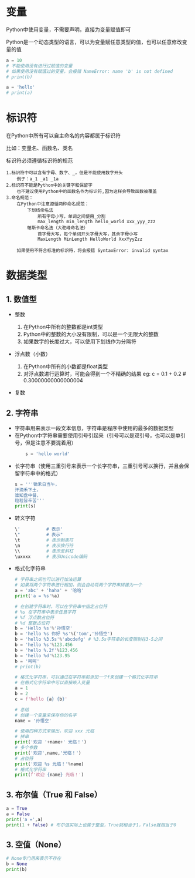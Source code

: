 #  变量
 Python中使用变量，不需要声明，直接为变量赋值即可
 
 Python是一个动态类型的语言，可以为变量赋任意类型的值，也可以任意修改变量的值
```python
a = 10
# 不能使用没有进行过赋值的变量
# 如果使用没有赋值过的变量，会报错 NameError: name 'b' is not defined
# print(b)

a = 'hello'
# print(a)
```

# 标识符

在Python中所有可以自主命名的内容都属于标识符
 
比如：变量名、函数名、类名
 
标识符必须遵循标识符的规范
 
    1.标识符中可以含有字母、数字、_，但是不能使用数字开头
        例子：a_1 _a1 _1a
    2.标识符不能是Python中的关键字和保留字
        也不建议使用Python中的函数名作为标识符,因为这样会导致函数被覆盖
    3.命名规范：
        在Python中注意遵循两种命名规范：
            下划线命名法
                所有字母小写，单词之间使用_分割
                max_length min_length hello_world xxx_yyy_zzz
            帕斯卡命名法（大驼峰命名法）  
                首字母大写，每个单词开头字母大写，其余字母小写
                MaxLength MinLength HelloWorld XxxYyyZzz  
  
        如果使用不符合标准的标识符，将会报错 SyntaxError: invalid syntax
    

# 数据类型
    
## 1. 数值型
- 整数

    1. 在Python中所有的整数都是int类型
    2. Python中的整数的大小没有限制，可以是一个无限大的整数
    3. 如果数字的长度过大，可以使用下划线作为分隔符

- 浮点数（小数）
    
    1. 在Python中所有的小数都是float类型
    2. 对浮点数进行运算时，可能会得到一个不精确的结果
        eg: c = 0.1 + 0.2 # 0.30000000000000004
    
- 复数
    

    
## 2. 字符串
- 字符串用来表示一段文本信息，字符串是程序中使用的最多的数据类型
- 在Python中字符串需要使用引号引起来（引号可以是双引号，也可以是单引号，但是注意不要混着用）
    ```python
        s = 'hello world'
    ```
- 长字符串（使用三重引号来表示一个长字符串，三重引号可以换行，并且会保留字符串中的格式）
    ```python
    s = '''锄禾日当午，
    汗滴禾下土，
    谁知盘中餐，
    粒粒皆辛苦'''
    print(s)
    ```
- 转义字符
    ```python
    \'          # 表示'
    \"          # 表示"
    \t          # 表示制表符
    \n          # 表示换行符
    \\          # 表示反斜杠
    \uxxxx      # 表示Unicode编码
    ```
- 格式化字符串
    ```python
    # 字符串之间也可以进行加法运算
    # 如果将两个字符串进行相加，则会自动将两个字符串拼接为一个
    a = 'abc' + 'haha' + '哈哈'
    print('a = %s'%a)
    
    # 在创建字符串时，可以在字符串中指定占位符
    # %s 在字符串中表示任意字符
    # %f 浮点数占位符
    # %d 整数占位符
    b = 'Hello %s'%'孙悟空'
    b = 'hello %s 你好 %s'%('tom','孙悟空')
    b = 'hello %3.5s'%'abcdefg' # %3.5s字符串的长度限制在3-5之间
    b = 'hello %s'%123.456
    b = 'hello %.2f'%123.456
    b = 'hello %d'%123.95
    b = '呵呵'
    # print(b)
    
    # 格式化字符串，可以通过在字符串前添加一个f来创建一个格式化字符串
    # 在格式化字符串中可以直接嵌入变量
    a = 1
    b = 2
    c = f'hello {a} {b}'
    
    # 总结
    # 创建一个变量来保存你的名字
    name = '孙悟空'
    
    # 使用四种方式来输出，欢迎 xxx 光临
    # 拼串
    print('欢迎 '+name+' 光临！')
    # 多个参数
    print('欢迎',name,'光临！')
    # 占位符
    print('欢迎 %s 光临！'%name)
    # 格式化字符串
    print(f'欢迎 {name} 光临！')
    ```


## 3. 布尔值（True 和 False）
```python
a = True
a = False
print('a =',a)
print(1 + False) # 布尔值实际上也属于整型，True就相当于1，False就相当于0
```

## 3. 空值（None）
```python
# None专门用来表示不存在
b = None
print(b)
```


